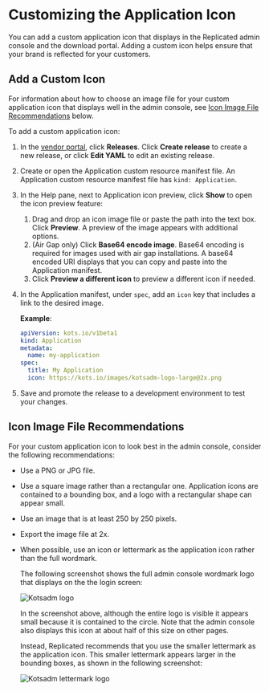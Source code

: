 # Customizing the Application Icon

You can add a custom application icon that displays in the Replicated admin console and the download portal. Adding a custom icon helps ensure that your brand is reflected for your customers.

## Add a Custom Icon

For information about how to choose an image file for your custom application icon that displays well in the admin console, see [Icon Image File Recommendations](#icon-image-file-recommendations) below.

To add a custom application icon:

1. In the [vendor portal](https://vendor.replicated.com/apps), click **Releases**. Click **Create release** to create a new release, or click **Edit YAML** to edit an existing release.
1. Create or open the Application custom resource manifest file. An Application custom resource manifest file has `kind: Application`.
1. In the Help pane, next to Application icon preview, click **Show** to open the icon preview feature:

    1. Drag and drop an icon image file or paste the path into the text box. Click **Preview**.
        A preview of the image appears with additional options.
    1. (Air Gap only) Click **Base64 encode image**. Base64 encoding is required for images used with air gap installations.
        A base64 encoded URI displays that you can copy and paste into the Application manifest.
    1. Click **Preview a different icon** to preview a different icon if needed.

1. In the Application manifest, under `spec`, add an `icon` key that includes a link to the desired image.

   **Example**:

   ```yaml
   apiVersion: kots.io/v1beta1
   kind: Application
   metadata:
     name: my-application
   spec:
     title: My Application
     icon: https://kots.io/images/kotsadm-logo-large@2x.png
   ```
1. Save and promote the release to a development environment to test your changes.

## Icon Image File Recommendations

For your custom application icon to look best in the admin console, consider the following recommendations:

* Use a PNG or JPG file.
* Use a square image rather than a rectangular one. Application icons are contained to a bounding box, and a logo with a rectangular shape can appear small.
* Use an image that is at least 250 by 250 pixels.
* Export the image file at 2x.
* When possible, use an icon or lettermark as the application icon rather than the full wordmark.

   The following screenshot shows the full admin console wordmark logo that displays on the the login screen:

   ![Kotsadm logo](/images/login-icon-large.png)

    In the screenshot above, although the entire logo is visible it appears small because it is contained to the circle. Note that the admin console also displays this icon at about half of this size on other pages.

    Instead, Replicated recommends that you use the smaller lettermark as the application icon. This smaller lettermark appears larger in the bounding boxes, as shown in the following screenshot:

   ![Kotsadm lettermark logo](/images/login-icon-small.png)

